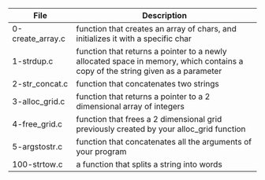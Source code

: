 File | Description
--- | ---
0-create_array.c | function that creates an array of chars, and initializes it with a specific char 
1-strdup.c | function that returns a pointer to a newly allocated space in memory, which contains a copy of the string given as a parameter
2-str_concat.c| function that concatenates two strings
3-alloc_grid.c | function that returns a pointer to a 2 dimensional array of integers
4-free_grid.c | function that frees a 2 dimensional grid previously created by your alloc_grid function
5-argstostr.c | function that concatenates all the arguments of your program
100-strtow.c | a function that splits a string into words
